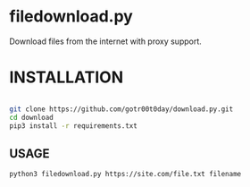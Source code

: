 # filedownload.py
Download files from the internet with proxy support.

# INSTALLATION

```bash

git clone https://github.com/gotr00t0day/download.py.git
cd download
pip3 install -r requirements.txt

```

## USAGE

```
python3 filedownload.py https://site.com/file.txt filename
```
